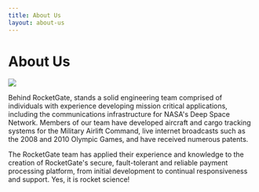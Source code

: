 ```yaml
---
title: About Us
layout: about-us
---
```


# About Us

![](/images/about-rocketgate.jpg)

Behind RocketGate, stands a solid engineering team comprised of individuals with experience developing mission critical applications, including the communications infrastructure for NASA's Deep Space Network. Members of our team have developed aircraft and cargo tracking systems for the Military Airlift Command, live internet broadcasts such as the 2008 and 2010 Olympic Games, and have received numerous patents.

The RocketGate team has applied their experience and knowledge to the creation of RocketGate's secure, fault-tolerant and reliable payment processing platform, from initial development to continual responsiveness and support. Yes, it is rocket science!
